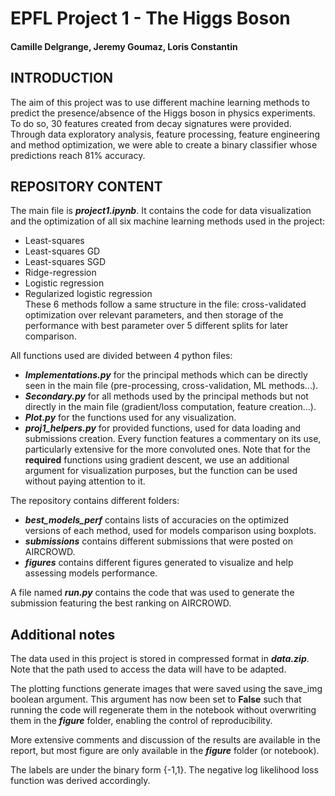 # EPFL Project 1 - The Higgs Boson
#### Camille Delgrange, Jeremy Goumaz, Loris Constantin

## INTRODUCTION

The aim of this project was to use different machine learning methods to predict the presence/absence of the Higgs boson in physics experiments. To do so, 30 features created from decay signatures were provided. Through data exploratory analysis, feature processing, feature engineering and method optimization, we were able to create a binary classifier whose predictions reach 81% accuracy.

## REPOSITORY CONTENT

The main file is ***project1.ipynb***. It contains the code for data visualization and the optimization of all six machine learning methods used in the project:
- Least-squares
- Least-squares GD
- Least-squares SGD
- Ridge-regression
- Logistic regression
- Regularized logistic regression  
These 6 methods follow a same structure in the file: cross-validated optimization over relevant parameters, and then storage of the performance with best parameter over 5 different splits for later comparison.

All functions used are divided between 4 python files:
- ***Implementations.py*** for the principal methods which can be directly seen in the main file (pre-processing, cross-validation, ML methods...).
- ***Secondary.py*** for all methods used by the principal methods but not directly in the main file (gradient/loss computation, feature creation...).
- ***Plot.py*** for the functions used for any visualization.
- ***proj1_helpers.py*** for provided functions, used for data loading and submissions creation.
Every function features a commentary on its use, particularly extensive for the more convoluted ones.
Note that for the **required** functions using gradient descent, we use an additional argument for visualization purposes, but the function can be used without paying attention to it.

The repository contains different folders: 
- ***best_models_perf*** contains lists of accuracies on the optimized versions of each method, used for models comparison using boxplots.
- ***submissions*** contains different submissions that were posted on AIRCROWD.
- ***figures*** contains different figures generated to visualize and help assessing models performance.

A file named ***run.py*** contains the code that was used to generate the submission featuring the best ranking on AIRCROWD.

## Additional notes

The data used in this project is stored in compressed format in ***data.zip***. Note that the path used to access the data will have to be adapted.

The plotting functions generate images that were saved using the save_img boolean argument. This argument has now been set to **False** such that running the code will regenerate them in the notebook without overwriting them in the ***figure*** folder, enabling the control of reproducibility.

More extensive comments and discussion of the results are available in the report, but most figure are only available in the ***figure*** folder (or notebook).

The labels are under the binary form {-1,1}. The negative log likelihood loss function was derived accordingly.
